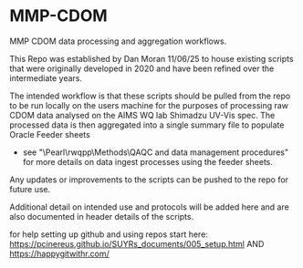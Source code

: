 # MMP-CDOM
MMP CDOM data processing and aggregation workflows.

This Repo was established by Dan Moran 11/06/25 to house existing scripts that were originally developed in 2020
and have been refined over the intermediate years.

The intended workflow is that these scripts should be pulled from the repo to be run locally on the users 
machine for the purposes of processing raw CDOM data analysed on the AIMS WQ lab Shimadzu UV-Vis spec. The 
processed data is then aggregated into a single summary file to populate Oracle Feeder sheets 
- see "\\Pearl\rwqpp\Methods\QAQC and data management procedures" for more details on data ingest processes 
using the feeder sheets.

Any updates or improvements to the scripts can be pushed to the repo for future use.

Additional detail on intended use and protocols will be added here and are also documented in header details 
of the scripts.

for help setting up github and using repos start here:
https://pcinereus.github.io/SUYRs_documents/005_setup.html AND
https://happygitwithr.com/
